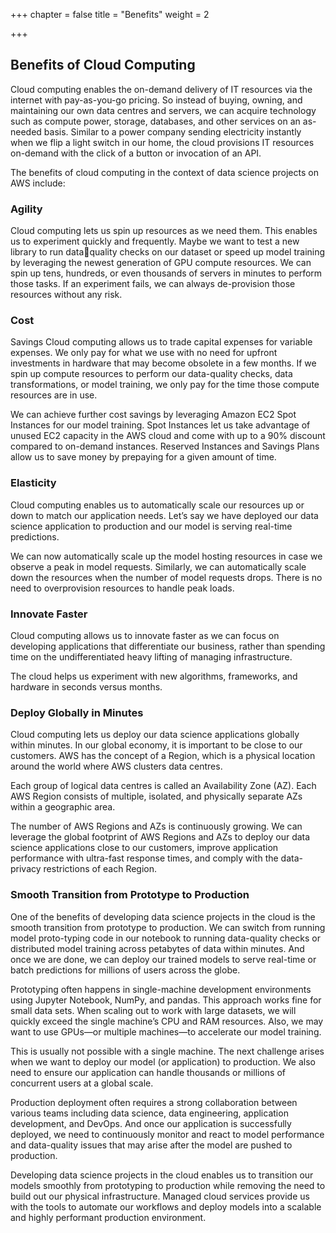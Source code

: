 +++
chapter = false
title = "Benefits"
weight = 2

+++

## Benefits of Cloud Computing

Cloud computing enables the on-demand delivery of IT resources via the internet with pay-as-you-go pricing. So instead of buying, owning, and maintaining our own data centres and servers, we can acquire technology such as compute power, storage, databases, and other services on an as-needed basis. Similar to a power company sending electricity instantly when we flip a light switch in our home, the cloud provisions IT resources on-demand with the click of a button or invocation of an API.

The benefits of cloud computing in the context of data science projects on AWS include:

### Agility

Cloud computing lets us spin up resources as we need them. This enables us to experiment quickly and frequently. Maybe we want to test a new library to run dataquality checks on our dataset or speed up model training by leveraging the newest generation of GPU compute resources. We can spin up tens, hundreds, or even thousands of servers in minutes to perform those tasks. If an experiment fails, we can always de-provision those resources without any risk.

### Cost

Savings Cloud computing allows us to trade capital expenses for variable expenses. We only pay for what we use with no need for upfront investments in hardware that may become obsolete in a few months. If we spin up compute resources to perform our data-quality checks, data transformations, or model training, we only pay for the time those compute resources are in use.

We can achieve further cost savings by leveraging Amazon EC2 Spot Instances for our model training. Spot Instances let us take advantage of unused EC2 capacity in the AWS cloud and come with up to a 90% discount compared to on-demand instances. Reserved Instances and Savings Plans allow us to save money by prepaying for a given amount of time.

### Elasticity

Cloud computing enables us to automatically scale our resources up or down to match our application needs. Let’s say we have deployed our data science application to production and our model is serving real-time predictions.

We can now automatically scale up the model hosting resources in case we observe a peak in model requests. Similarly, we can automatically scale down the resources when the number of model requests drops. There is no need to overprovision resources to handle peak loads.

### Innovate Faster

Cloud computing allows us to innovate faster as we can focus on developing applications that differentiate our business, rather than spending time on the undifferentiated heavy lifting of managing infrastructure.

The cloud helps us experiment with new algorithms, frameworks, and hardware in seconds versus months.

### Deploy Globally in Minutes

Cloud computing lets us deploy our data science applications globally within minutes. In our global economy, it is important to be close to our customers. AWS has the concept of a Region, which is a physical location around the world where AWS clusters data centres.

Each group of logical data centres is called an Availability Zone (AZ). Each AWS Region consists of multiple, isolated, and physically separate AZs within a geographic area.

The number of AWS Regions and AZs is continuously growing. We can leverage the global footprint of AWS Regions and AZs to deploy our data science applications close to our customers, improve application performance with ultra-fast response times, and comply with the data-privacy restrictions of each Region.

### Smooth Transition from Prototype to Production

One of the benefits of developing data science projects in the cloud is the smooth transition from prototype to production. We can switch from running model proto-typing code in our notebook to running data-quality checks or distributed model training across petabytes of data within minutes. And once we are done, we can deploy our trained models to serve real-time or batch predictions for millions of users across the globe.

Prototyping often happens in single-machine development environments using Jupyter Notebook, NumPy, and pandas. This approach works fine for small data sets. When scaling out to work with large datasets, we will quickly exceed the single machine’s CPU and RAM resources. Also, we may want to use GPUs—or multiple machines—to accelerate our model training.

This is usually not possible with a single machine. The next challenge arises when we want to deploy our model (or application) to production. We also need to ensure our application can handle thousands or millions of concurrent users at a global scale.

Production deployment often requires a strong collaboration between various teams including data science, data engineering, application development, and DevOps. And once our application is successfully deployed, we need to continuously monitor and react to model performance and data-quality issues that may arise after the model are pushed to production.

Developing data science projects in the cloud enables us to transition our models smoothly from prototyping to production while removing the need to build out our physical infrastructure. Managed cloud services provide us with the tools to automate our workflows and deploy models into a scalable and highly performant production environment.
